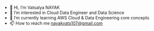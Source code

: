 - 👋 Hi, I’m Vatsalya NAYAK
- 👀 I’m interested in Cloud Data Engineer and Data Science 
- 🌱 I’m currently learning AWS Cloud & Data Engineering core concepts
- 📫 How to reach me nayakvats107@gmail.com

<!---
vatsnayak/vatsnayak is a ✨ special ✨ repository because its `README.md` (this file) appears on your GitHub profile.
You can click the Preview link to take a look at your changes.
--->

